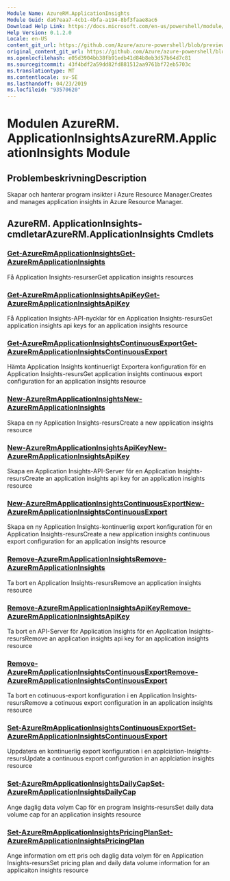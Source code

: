 ```yaml
---
Module Name: AzureRM.ApplicationInsights
Module Guid: da67eaa7-4cb1-4bfa-a194-8bf3faae8ac6
Download Help Link: https://docs.microsoft.com/en-us/powershell/module/azurerm.applicationinsights
Help Version: 0.1.2.0
Locale: en-US
content_git_url: https://github.com/Azure/azure-powershell/blob/preview/src/ResourceManager/ApplicationInsights/Commands.ApplicationInsights/help/AzureRM.ApplicationInsights.md
original_content_git_url: https://github.com/Azure/azure-powershell/blob/preview/src/ResourceManager/ApplicationInsights/Commands.ApplicationInsights/help/AzureRM.ApplicationInsights.md
ms.openlocfilehash: e05d3904bb38fb91edb41d84b8eb3d57b64d7c81
ms.sourcegitcommit: 43f4bdf2a59dd82fd881512aa9761bf72eb5703c
ms.translationtype: MT
ms.contentlocale: sv-SE
ms.lasthandoff: 04/23/2019
ms.locfileid: "93570620"
---
```

# <span data-ttu-id="29268-101">Modulen AzureRM. ApplicationInsights</span><span class="sxs-lookup"><span data-stu-id="29268-101">AzureRM.ApplicationInsights Module</span></span>
## <span data-ttu-id="29268-102">Problembeskrivning</span><span class="sxs-lookup"><span data-stu-id="29268-102">Description</span></span>
<span data-ttu-id="29268-103">Skapar och hanterar program insikter i Azure Resource Manager.</span><span class="sxs-lookup"><span data-stu-id="29268-103">Creates and manages application insights in Azure Resource Manager.</span></span>

## <span data-ttu-id="29268-104">AzureRM. ApplicationInsights-cmdletar</span><span class="sxs-lookup"><span data-stu-id="29268-104">AzureRM.ApplicationInsights Cmdlets</span></span>
### [<span data-ttu-id="29268-105">Get-AzureRmApplicationInsights</span><span class="sxs-lookup"><span data-stu-id="29268-105">Get-AzureRmApplicationInsights</span></span>](Get-AzureRmApplicationInsights.md)
<span data-ttu-id="29268-106">Få Application Insights-resurser</span><span class="sxs-lookup"><span data-stu-id="29268-106">Get application insights resources</span></span>

### [<span data-ttu-id="29268-107">Get-AzureRmApplicationInsightsApiKey</span><span class="sxs-lookup"><span data-stu-id="29268-107">Get-AzureRmApplicationInsightsApiKey</span></span>](Get-AzureRmApplicationInsightsApiKey.md)
<span data-ttu-id="29268-108">Få Application Insights-API-nycklar för en Application Insights-resurs</span><span class="sxs-lookup"><span data-stu-id="29268-108">Get application insights api keys for an application insights resource</span></span>

### [<span data-ttu-id="29268-109">Get-AzureRmApplicationInsightsContinuousExport</span><span class="sxs-lookup"><span data-stu-id="29268-109">Get-AzureRmApplicationInsightsContinuousExport</span></span>](Get-AzureRmApplicationInsightsContinuousExport.md)
<span data-ttu-id="29268-110">Hämta Application Insights kontinuerligt Exportera konfiguration för en Application Insights-resurs</span><span class="sxs-lookup"><span data-stu-id="29268-110">Get application insights continuous export configuration for an application insights resource</span></span>

### [<span data-ttu-id="29268-111">New-AzureRmApplicationInsights</span><span class="sxs-lookup"><span data-stu-id="29268-111">New-AzureRmApplicationInsights</span></span>](New-AzureRmApplicationInsights.md)
<span data-ttu-id="29268-112">Skapa en ny Application Insights-resurs</span><span class="sxs-lookup"><span data-stu-id="29268-112">Create a new application insights resource</span></span>

### [<span data-ttu-id="29268-113">New-AzureRmApplicationInsightsApiKey</span><span class="sxs-lookup"><span data-stu-id="29268-113">New-AzureRmApplicationInsightsApiKey</span></span>](New-AzureRmApplicationInsightsApiKey.md)
<span data-ttu-id="29268-114">Skapa en Application Insights-API-Server för en Application Insights-resurs</span><span class="sxs-lookup"><span data-stu-id="29268-114">Create an application insights api key for an application insights resource</span></span>

### [<span data-ttu-id="29268-115">New-AzureRmApplicationInsightsContinuousExport</span><span class="sxs-lookup"><span data-stu-id="29268-115">New-AzureRmApplicationInsightsContinuousExport</span></span>](New-AzureRmApplicationInsightsContinuousExport.md)
<span data-ttu-id="29268-116">Skapa en ny Application Insights-kontinuerlig export konfiguration för en Application Insights-resurs</span><span class="sxs-lookup"><span data-stu-id="29268-116">Create a new application insights continuous export configuration for an application insights resource</span></span>

### [<span data-ttu-id="29268-117">Remove-AzureRmApplicationInsights</span><span class="sxs-lookup"><span data-stu-id="29268-117">Remove-AzureRmApplicationInsights</span></span>](Remove-AzureRmApplicationInsights.md)
<span data-ttu-id="29268-118">Ta bort en Application Insights-resurs</span><span class="sxs-lookup"><span data-stu-id="29268-118">Remove an application insights resource</span></span>

### [<span data-ttu-id="29268-119">Remove-AzureRmApplicationInsightsApiKey</span><span class="sxs-lookup"><span data-stu-id="29268-119">Remove-AzureRmApplicationInsightsApiKey</span></span>](Remove-AzureRmApplicationInsightsApiKey.md)
<span data-ttu-id="29268-120">Ta bort en API-Server för Application Insights för en Application Insights-resurs</span><span class="sxs-lookup"><span data-stu-id="29268-120">Remove an application insights api key for an application insights resource</span></span>

### [<span data-ttu-id="29268-121">Remove-AzureRmApplicationInsightsContinuousExport</span><span class="sxs-lookup"><span data-stu-id="29268-121">Remove-AzureRmApplicationInsightsContinuousExport</span></span>](Remove-AzureRmApplicationInsightsContinuousExport.md)
<span data-ttu-id="29268-122">Ta bort en cotinuous-export konfiguration i en Application Insights-resurs</span><span class="sxs-lookup"><span data-stu-id="29268-122">Remove a cotinuous export configuration in an application insights resource</span></span>

### [<span data-ttu-id="29268-123">Set-AzureRmApplicationInsightsContinuousExport</span><span class="sxs-lookup"><span data-stu-id="29268-123">Set-AzureRmApplicationInsightsContinuousExport</span></span>](Set-AzureRmApplicationInsightsContinuousExport.md)
<span data-ttu-id="29268-124">Uppdatera en kontinuerlig export konfiguration i en applciation-Insights-resurs</span><span class="sxs-lookup"><span data-stu-id="29268-124">Update a continuous export configuration in an applciation insights resource</span></span>

### [<span data-ttu-id="29268-125">Set-AzureRmApplicationInsightsDailyCap</span><span class="sxs-lookup"><span data-stu-id="29268-125">Set-AzureRmApplicationInsightsDailyCap</span></span>](Set-AzureRmApplicationInsightsDailyCap.md)
<span data-ttu-id="29268-126">Ange daglig data volym Cap för en program Insights-resurs</span><span class="sxs-lookup"><span data-stu-id="29268-126">Set daily data volume cap for an application insights resource</span></span>

### [<span data-ttu-id="29268-127">Set-AzureRmApplicationInsightsPricingPlan</span><span class="sxs-lookup"><span data-stu-id="29268-127">Set-AzureRmApplicationInsightsPricingPlan</span></span>](Set-AzureRmApplicationInsightsPricingPlan.md)
<span data-ttu-id="29268-128">Ange information om ett pris och daglig data volym för en Application Insights-resurs</span><span class="sxs-lookup"><span data-stu-id="29268-128">Set pricing plan and daily data volume information for an applicaiton insights resource</span></span>

